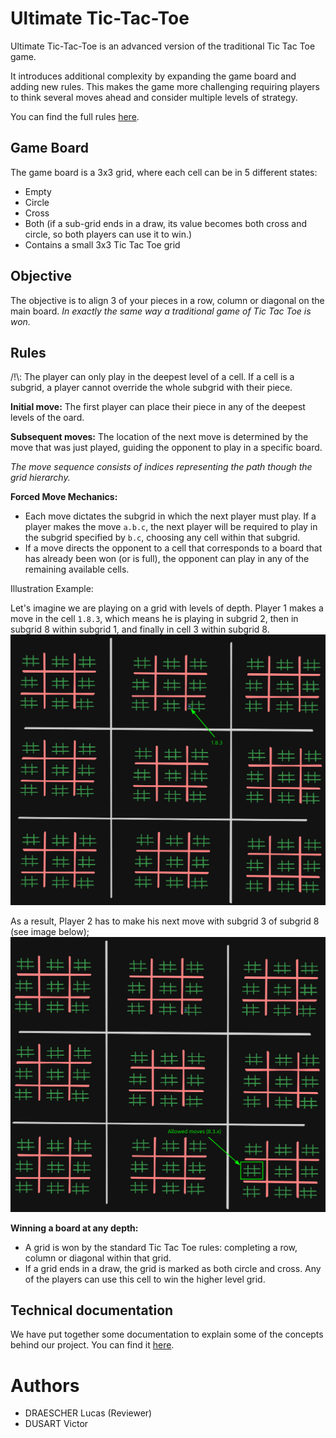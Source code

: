 # Ultimate Tic-Tac-Toe

Ultimate Tic-Tac-Toe is an advanced version of the traditional Tic Tac Toe game.

It introduces additional complexity by expanding the game board and adding new rules.
This makes the game more challenging requiring players to think several moves ahead and consider multiple levels of strategy.

You can find the full rules [here](https://en.wikipedia.org/wiki/Ultimate_tic-tac-toe).

## Game Board

The game board is a 3x3 grid, where each cell can be in 5 different states:
- Empty
- Circle
- Cross
- Both (if a sub-grid ends in a draw, its value becomes both cross and circle, so both players can use it to win.)
- Contains a small 3x3 Tic Tac Toe grid

## Objective

The objective is to align 3 of your pieces in a row, column or diagonal on the main board.
*In exactly the same way a traditional game of Tic Tac Toe is won.*

## Rules
/!\\: The player can only play in the deepest level of a cell. If a cell is a subgrid, a player cannot override the whole subgrid with their piece.

**Initial move:** The first player can place their piece in any of the deepest levels of the oard.

**Subsequent moves:** The location of the next move is determined by the move that was just played, guiding the opponent to play in a specific board.

*The move sequence consists of indices representing the path though the grid hierarchy.*

**Forced Move Mechanics:**
- Each move dictates the subgrid in which the next player must play. If a player makes the move `a.b.c`, the next player will be required to play in the subgrid specified by `b.c`, choosing any cell within that subgrid.
- If a move directs the opponent to a cell that corresponds to a board that has already been won (or is full), the opponent can play in any of the remaining available cells.


Illustration Example:

Let's imagine we are playing on a grid with levels of depth. Player 1 makes a move in the cell `1.8.3`, which means he is playing in subgrid 2,
then in subgrid 8 within subgrid 1, and finally in cell 3 within subgrid 8.
![Player 1 move](./docs/imgs/forced-move-1.png)

As a result, Player 2 has to make his next move with subgrid 3 of subgrid 8 (see image below);
![Player 2 possible moves](./docs/imgs/forced-move-2.png)


**Winning a board at any depth:**
- A grid is won by the standard Tic Tac Toe rules: completing a row, column or diagonal within that grid.
- If a grid ends in a draw, the grid is marked as both circle and cross. Any of the players can use this cell to win the higher level grid.

## Technical documentation
We have put together some documentation to explain some of the concepts behind our project. You can find it [here](./docs/README.md).

# Authors
- DRAESCHER Lucas (Reviewer)
- DUSART Victor
